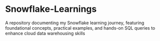 # Snowflake-Learnings
A repository documenting my Snowflake learning journey, featuring foundational concepts, practical examples, and hands-on SQL queries to enhance cloud data warehousing skills
